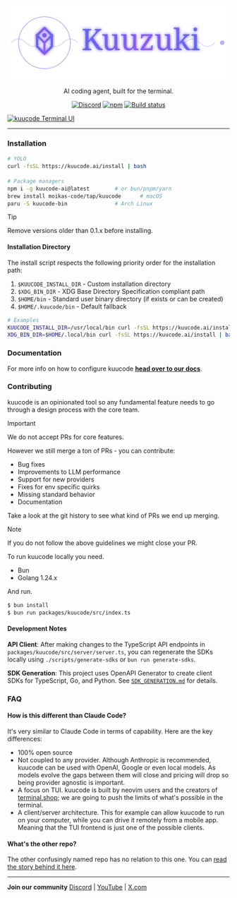 <p align="center">
  <a href="https://kuucode.ai">
    <picture>
      <source srcset="packages/web/src/assets/logo-ornate-dark.svg" media="(prefers-color-scheme: dark)">
      <source srcset="packages/web/src/assets/logo-ornate-light.svg" media="(prefers-color-scheme: light)">
      <img src="packages/web/src/assets/logo-ornate-light.svg" alt="kuucode logo">
    </picture>
  </a>
</p>
<p align="center">AI coding agent, built for the terminal.</p>
<p align="center">
  <a href="https://kuucode.ai/discord"><img alt="Discord" src="https://img.shields.io/discord/1391832426048651334?style=flat-square&label=discord" /></a>
  <a href="https://www.npmjs.com/package/kuucode-ai"><img alt="npm" src="https://img.shields.io/npm/v/kuucode-ai?style=flat-square" /></a>
  <a href="https://github.com/moikas-code/kuucode/actions/workflows/publish.yml"><img alt="Build status" src="https://img.shields.io/github/actions/workflow/status/moikas-code/kuucode/publish.yml?style=flat-square&branch=dev" /></a>
</p>

[![kuucode Terminal UI](packages/web/src/assets/lander/screenshot.png)](https://kuucode.ai)

---

### Installation

```bash
# YOLO
curl -fsSL https://kuucode.ai/install | bash

# Package managers
npm i -g kuucode-ai@latest        # or bun/pnpm/yarn
brew install moikas-code/tap/kuucode      # macOS
paru -S kuucode-bin               # Arch Linux
```

> [!TIP]
> Remove versions older than 0.1.x before installing.

#### Installation Directory

The install script respects the following priority order for the installation path:

1. `$KUUCODE_INSTALL_DIR` - Custom installation directory
2. `$XDG_BIN_DIR` - XDG Base Directory Specification compliant path
3. `$HOME/bin` - Standard user binary directory (if exists or can be created)
4. `$HOME/.kuucode/bin` - Default fallback

```bash
# Examples
KUUCODE_INSTALL_DIR=/usr/local/bin curl -fsSL https://kuucode.ai/install | bash
XDG_BIN_DIR=$HOME/.local/bin curl -fsSL https://kuucode.ai/install | bash
```

### Documentation

For more info on how to configure kuucode [**head over to our docs**](https://kuucode.ai/docs).

### Contributing

kuucode is an opinionated tool so any fundamental feature needs to go through a
design process with the core team.

> [!IMPORTANT]
> We do not accept PRs for core features.

However we still merge a ton of PRs - you can contribute:

- Bug fixes
- Improvements to LLM performance
- Support for new providers
- Fixes for env specific quirks
- Missing standard behavior
- Documentation

Take a look at the git history to see what kind of PRs we end up merging.

> [!NOTE]
> If you do not follow the above guidelines we might close your PR.

To run kuucode locally you need.

- Bun
- Golang 1.24.x

And run.

```bash
$ bun install
$ bun run packages/kuucode/src/index.ts
```

#### Development Notes

**API Client**: After making changes to the TypeScript API endpoints in `packages/kuucode/src/server/server.ts`, you can regenerate the SDKs locally using `./scripts/generate-sdks` or `bun run generate-sdks`.

**SDK Generation**: This project uses OpenAPI Generator to create client SDKs for TypeScript, Go, and Python. See [`SDK_GENERATION.md`](SDK_GENERATION.md) for details.

### FAQ

#### How is this different than Claude Code?

It's very similar to Claude Code in terms of capability. Here are the key differences:

- 100% open source
- Not coupled to any provider. Although Anthropic is recommended, kuucode can be used with OpenAI, Google or even local models. As models evolve the gaps between them will close and pricing will drop so being provider agnostic is important.
- A focus on TUI. kuucode is built by neovim users and the creators of [terminal.shop](https://terminal.shop); we are going to push the limits of what's possible in the terminal.
- A client/server architecture. This for example can allow kuucode to run on your computer, while you can drive it remotely from a mobile app. Meaning that the TUI frontend is just one of the possible clients.

#### What's the other repo?

The other confusingly named repo has no relation to this one. You can [read the story behind it here](https://x.com/thdxr/status/1933561254481666466).

---

**Join our community** [Discord](https://discord.gg/kuucode) | [YouTube](https://www.youtube.com/c/sst-dev) | [X.com](https://x.com/SST_dev)
